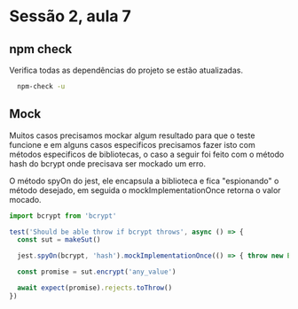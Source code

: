 # Sessão 2, aula 7

## npm check

Verifica todas as dependências do projeto se estão atualizadas.

```bash
  npm-check -u
```

## Mock

Muitos casos precisamos mockar algum resultado para que o teste funcione e em alguns casos especificos precisamos fazer isto com métodos especificos de bibliotecas, o caso a seguir foi feito com o método hash do bcrypt onde precisava ser mockado um erro.

O método spyOn do jest, ele encapsula a biblioteca e fica "espionando" o método desejado, em seguida o mockImplementationOnce retorna o valor mocado.

```js
import bcrypt from 'bcrypt'

test('Should be able throw if bcrypt throws', async () => {
  const sut = makeSut()

  jest.spyOn(bcrypt, 'hash').mockImplementationOnce(() => { throw new Error() })

  const promise = sut.encrypt('any_value')

  await expect(promise).rejects.toThrow()
})

```
